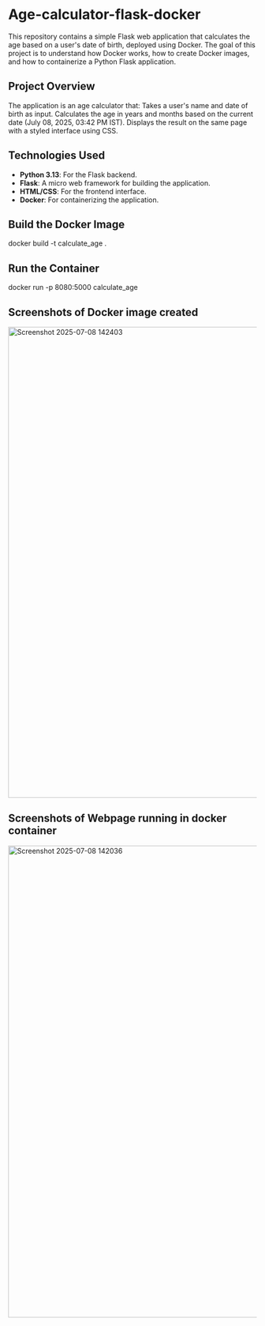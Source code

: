 # Age-calculator-flask-docker
This repository contains a simple Flask web application that calculates the age based on a user's date of birth, deployed using Docker. The goal of this project is to understand how Docker works, how to create Docker images, and how to containerize a Python Flask application.

## Project Overview
The application is an age calculator that:
Takes a user's name and date of birth as input.
Calculates the age in years and months based on the current date (July 08, 2025, 03:42 PM IST).
Displays the result on the same page with a styled interface using CSS.

## Technologies Used
- **Python 3.13**: For the Flask backend.  
- **Flask**: A micro web framework for building the application.  
- **HTML/CSS**: For the frontend interface.  
- **Docker**: For containerizing the application.


## Build the Docker Image
docker build -t calculate_age .
## Run the Container
docker run -p 8080:5000 calculate_age

## Screenshots of Docker image created 
<img width="954" alt="Screenshot 2025-07-08 142403" src="https://github.com/user-attachments/assets/6180cf4e-b178-4b48-8b2e-b01907e955de" />

## Screenshots of Webpage running in docker container
<img width="956" alt="Screenshot 2025-07-08 142036" src="https://github.com/user-attachments/assets/c314083f-3ba1-48c2-a6d5-3aa52e1e57cc" />
